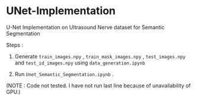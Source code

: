 # UNet-Implementation
U-Net Implementation on Ultrasound Nerve dataset for Semantic Segmentation

Steps : 

1. Generate `train_images.npy` , `train_mask_images.npy` , `test_images.npy` and `test_id_images.npy` using `data_generation.ipynb`

2. Run `Unet_Semantic_Segmentation.ipynb` . 

(NOTE : Code not tested. I have not run last line because of unavailability of GPU.)
